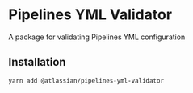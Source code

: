 # Pipelines YML Validator

A package for validating Pipelines YML configuration

## Installation

```sh
yarn add @atlassian/pipelines-yml-validator
```
